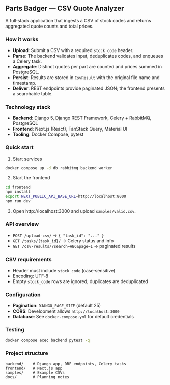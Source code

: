 ## Parts Badger — CSV Quote Analyzer

A full‑stack application that ingests a CSV of stock codes and returns aggregated quote counts and total prices.

### How it works
- **Upload**: Submit a CSV with a required `stock_code` header.
- **Parse**: The backend validates input, deduplicates codes, and enqueues a Celery task.
- **Aggregate**: Distinct quotes per part are counted and prices summed in PostgreSQL.
- **Persist**: Results are stored in `CsvResult` with the original file name and timestamp.
- **Deliver**: REST endpoints provide paginated JSON; the frontend presents a searchable table.

### Technology stack
- **Backend**: Django 5, Django REST Framework, Celery + RabbitMQ, PostgreSQL
- **Frontend**: Next.js (React), TanStack Query, Material UI
- **Tooling**: Docker Compose, pytest

### Quick start
1) Start services
```bash
docker compose up -d db rabbitmq backend worker
```
2) Start the frontend
```bash
cd frontend
npm install
export NEXT_PUBLIC_API_BASE_URL=http://localhost:8000
npm run dev
```
3) Open http://localhost:3000 and upload `samples/valid.csv`.

### API overview
- `POST /upload-csv/` → `{ "task_id": "..." }`
- `GET /tasks/{task_id}/` → Celery status and info
- `GET /csv-results/?search=ABC&page=1` → paginated results

### CSV requirements
- Header must include `stock_code` (case‑sensitive)
- Encoding: UTF‑8
- Empty `stock_code` rows are ignored; duplicates are deduplicated

### Configuration
- **Pagination**: `DJANGO_PAGE_SIZE` (default 25)
- **CORS**: Development allows `http://localhost:3000`
- **Database**: See `docker-compose.yml` for default credentials

### Testing
```bash
docker compose exec backend pytest -q
```

### Project structure
```text
backend/    # Django app, DRF endpoints, Celery tasks
frontend/   # Next.js app
samples/    # Example CSVs
docs/       # Planning notes
```



